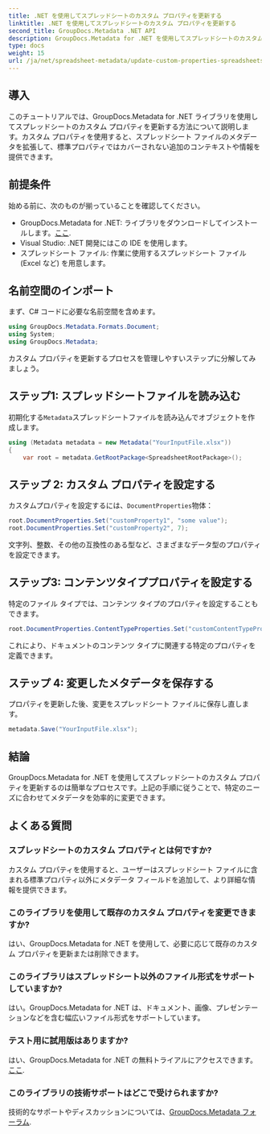 ```yaml
---
title: .NET を使用してスプレッドシートのカスタム プロパティを更新する
linktitle: .NET を使用してスプレッドシートのカスタム プロパティを更新する
second_title: GroupDocs.Metadata .NET API
description: GroupDocs.Metadata for .NET を使用してスプレッドシートのカスタム プロパティを更新する方法を説明します。このチュートリアルでは、メタデータ管理スキルを効果的に強化します。
type: docs
weight: 15
url: /ja/net/spreadsheet-metadata/update-custom-properties-spreadsheets/
---
```

## 導入
このチュートリアルでは、GroupDocs.Metadata for .NET ライブラリを使用してスプレッドシートのカスタム プロパティを更新する方法について説明します。カスタム プロパティを使用すると、スプレッドシート ファイルのメタデータを拡張して、標準プロパティではカバーされない追加のコンテキストや情報を提供できます。
## 前提条件
始める前に、次のものが揃っていることを確認してください。
- GroupDocs.Metadata for .NET: ライブラリをダウンロードしてインストールします。[ここ](https://releases.groupdocs.com/metadata/net/).
- Visual Studio: .NET 開発にはこの IDE を使用します。
- スプレッドシート ファイル: 作業に使用するスプレッドシート ファイル (Excel など) を用意します。

## 名前空間のインポート
まず、C# コードに必要な名前空間を含めます。
```csharp
using GroupDocs.Metadata.Formats.Document;
using System;
using GroupDocs.Metadata;
```

カスタム プロパティを更新するプロセスを管理しやすいステップに分解してみましょう。
## ステップ1: スプレッドシートファイルを読み込む
初期化する`Metadata`スプレッドシートファイルを読み込んでオブジェクトを作成します。
```csharp
using (Metadata metadata = new Metadata("YourInputFile.xlsx"))
{
    var root = metadata.GetRootPackage<SpreadsheetRootPackage>();
```
## ステップ 2: カスタム プロパティを設定する
カスタムプロパティを設定するには、`DocumentProperties`物体：
```csharp
root.DocumentProperties.Set("customProperty1", "some value");
root.DocumentProperties.Set("customProperty2", 7);
```
文字列、整数、その他の互換性のある型など、さまざまなデータ型のプロパティを設定できます。
## ステップ3: コンテンツタイププロパティを設定する
特定のファイル タイプでは、コンテンツ タイプのプロパティを設定することもできます。
```csharp
root.DocumentProperties.ContentTypeProperties.Set("customContentTypeProperty", "custom value");
```
これにより、ドキュメントのコンテンツ タイプに関連する特定のプロパティを定義できます。
## ステップ 4: 変更したメタデータを保存する
プロパティを更新した後、変更をスプレッドシート ファイルに保存し直します。
```csharp
metadata.Save("YourInputFile.xlsx");
```

## 結論
GroupDocs.Metadata for .NET を使用してスプレッドシートのカスタム プロパティを更新するのは簡単なプロセスです。上記の手順に従うことで、特定のニーズに合わせてメタデータを効率的に変更できます。

## よくある質問
### スプレッドシートのカスタム プロパティとは何ですか?
カスタム プロパティを使用すると、ユーザーはスプレッドシート ファイルに含まれる標準プロパティ以外にメタデータ フィールドを追加して、より詳細な情報を提供できます。
### このライブラリを使用して既存のカスタム プロパティを変更できますか?
はい、GroupDocs.Metadata for .NET を使用して、必要に応じて既存のカスタム プロパティを更新または削除できます。
### このライブラリはスプレッドシート以外のファイル形式をサポートしていますか?
はい。GroupDocs.Metadata for .NET は、ドキュメント、画像、プレゼンテーションなどを含む幅広いファイル形式をサポートしています。
### テスト用に試用版はありますか?
はい、GroupDocs.Metadata for .NET の無料トライアルにアクセスできます。[ここ](https://releases.groupdocs.com/).
### このライブラリの技術サポートはどこで受けられますか?
技術的なサポートやディスカッションについては、[GroupDocs.Metadata フォーラム](https://forum.groupdocs.com/c/metadata/14).